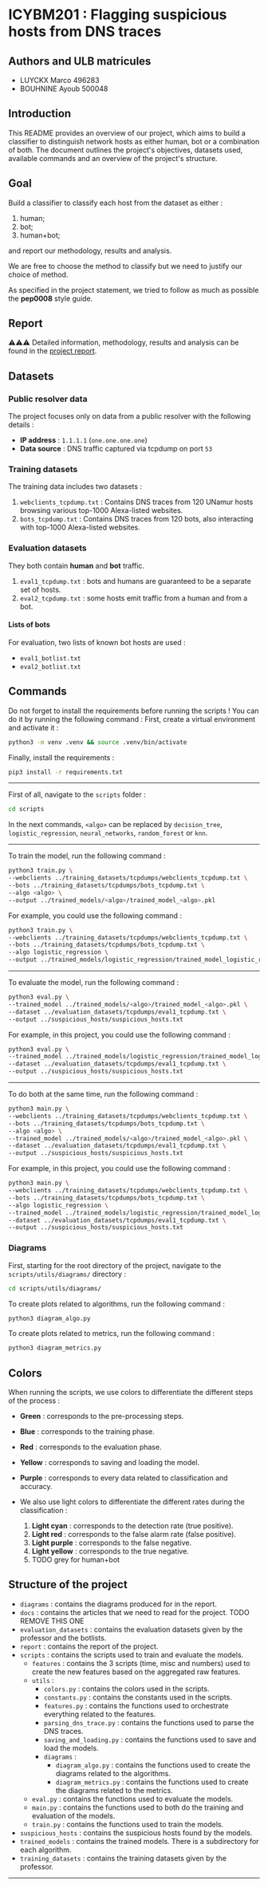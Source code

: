 # ICYBM201 : Flagging suspicious hosts from DNS traces

## Authors and ULB matricules
- LUYCKX Marco 496283
- BOUHNINE Ayoub 500048

## Introduction

This README provides an overview of our project, which aims to build a classifier to distinguish network hosts as either human, bot or a combination of both. The document outlines the project's objectives, datasets used, available commands and an overview of the project's structure.


## Goal

Build a classifier to classify each host from the dataset as either : 
1) human; 
2) bot;
3) human+bot; 

and report our methodology, results and analysis.

We are free to choose the method to classify but we need to justify our choice of method.

As specified in the project statement, we tried to follow as much as possible the **pep0008** style guide.

## Report

⚠️⚠️⚠️ Detailed information, methodology, results and analysis can be found in the [project report](report/IDS_ML_LUYCKX_BOUHNINE.pdf).


## Datasets

### Public resolver data

The project focuses only on data from a public resolver with the following details :
- **IP address** : `1.1.1.1` (`one.one.one.one`)
- **Data source** : DNS traffic captured via tcpdump on port `53`

### Training datasets

The training data includes two datasets :
1. `webclients_tcpdump.txt` : Contains DNS traces from 120 UNamur hosts browsing various top-1000 Alexa-listed websites.
2. `bots_tcpdump.txt` : Contains DNS traces from 120 bots, also interacting with top-1000 Alexa-listed websites.

### Evaluation datasets

They both contain **human** and **bot** traffic.

1. `eval1_tcpdump.txt` : bots and humans are guaranteed to be a separate set of hosts. 
2. `eval2_tcpdump.txt` : some hosts emit traffic from a human and from a bot.

#### Lists of bots

For evaluation, two lists of known bot hosts are used :
- `eval1_botlist.txt`
- `eval2_botlist.txt`

## Commands

Do not forget to install the requirements before running the scripts ! You can do it by running the following command :
First, create a virtual environment and activate it :

```bash
python3 -m venv .venv && source .venv/bin/activate
```

Finally, install the requirements :
```bash
pip3 install -r requirements.txt
```
--- 

First of all, navigate to the `scripts` folder :

```bash 
cd scripts
```

In the next commands, `<algo>` can be replaced by `decision_tree`, `logistic_regression`, `neural_networks`, `random_forest` or `knn`. 

---
To train the model, run the following command :

```bash
python3 train.py \
--webclients ../training_datasets/tcpdumps/webclients_tcpdump.txt \
--bots ../training_datasets/tcpdumps/bots_tcpdump.txt \
--algo <algo> \
--output ../trained_models/<algo>/trained_model_<algo>.pkl
```

For example, you could use the following command :

```bash
python3 train.py \
--webclients ../training_datasets/tcpdumps/webclients_tcpdump.txt \
--bots ../training_datasets/tcpdumps/bots_tcpdump.txt \
--algo logistic_regression \
--output ../trained_models/logistic_regression/trained_model_logistic_regression.pkl
```

---

To evaluate the model, run the following command :

```bash
python3 eval.py \
--trained_model ../trained_models/<algo>/trained_model_<algo>.pkl \
--dataset ../evaluation_datasets/tcpdumps/eval1_tcpdump.txt \
--output ../suspicious_hosts/suspicious_hosts.txt
```

For example, in this project, you could use the following command :

```bash
python3 eval.py \
--trained_model ../trained_models/logistic_regression/trained_model_logistic_regression.pkl \
--dataset ../evaluation_datasets/tcpdumps/eval1_tcpdump.txt \
--output ../suspicious_hosts/suspicious_hosts.txt
```

---

To do both at the same time, run the following command :

```bash
python3 main.py \
--webclients ../training_datasets/tcpdumps/webclients_tcpdump.txt \
--bots ../training_datasets/tcpdumps/bots_tcpdump.txt \
--algo <algo> \
--trained_model ../trained_models/<algo>/trained_model_<algo>.pkl \
--dataset ../evaluation_datasets/tcpdumps/eval1_tcpdump.txt \
--output ../suspicious_hosts/suspicious_hosts.txt 
```

For example, in this project, you could use the following command :

```bash
python3 main.py \
--webclients ../training_datasets/tcpdumps/webclients_tcpdump.txt \
--bots ../training_datasets/tcpdumps/bots_tcpdump.txt \
--algo logistic_regression \
--trained_model ../trained_models/logistic_regression/trained_model_logistic_regression.pkl \
--dataset ../evaluation_datasets/tcpdumps/eval1_tcpdump.txt \
--output ../suspicious_hosts/suspicious_hosts.txt 
```

### Diagrams

First, starting for the root directory of the project, navigate to the `scripts/utils/diagrams/` directory :

```bash
cd scripts/utils/diagrams/
```

To create plots related to algorithms, run the following command :

```bash
python3 diagram_algo.py
```

To create plots related to metrics, run the following command :

```bash
python3 diagram_metrics.py
```



## Colors

When running the scripts, we use colors to differentiate the different steps of the process :
- **Green** : corresponds to the pre-processing steps.
- **Blue** : corresponds to the training phase.
- **Red** : corresponds to the evaluation phase.
- **Yellow** : corresponds to saving and loading the model.
- **Purple** : corresponds to every data related to classification and accuracy. 

- We also use light colors to differentiate the different rates during the classification :
    1. **Light cyan** : corresponds to the detection rate (true positive).
    2. **Light red** : corresponds to the false alarm rate (false positive).
    3. **Light purple** : corresponds to the false negative.
    4. **Light yellow** : corresponds to the true negative.
    5. TODO grey for human+bot


## Structure of the project

- `diagrams` : contains the diagrams produced for in the report.
- `docs` : contains the articles that we need to read for the project. TODO REMOVE THIS ONE
- `evaluation_datasets` : contains the evaluation datasets given by the professor and the botlists.
- `report` : contains the report of the project.
- `scripts` : contains the scripts used to train and evaluate the models.
  - `features` : contains the 3 scripts (time, misc and numbers) used to create the new features based on the aggregated raw features.
  - `utils` : 
    - `colors.py` : contains the colors used in the scripts.
    - `constants.py` : contains the constants used in the scripts.
    - `features.py` : contains the functions used to orchestrate everything related to the features.
    - `parsing_dns_trace.py` : contains the functions used to parse the DNS traces.
    - `saving_and_loading.py` : contains the functions used to save and load the models.
    - `diagrams` :
      - `diagram_algo.py` : contains the functions used to create the diagrams related to the algorithms.
      - `diagram_metrics.py` : contains the functions used to create the diagrams related to the metrics.   
  - `eval.py` : contains the functions used to evaluate the models.
  - `main.py` : contains the functions used to both do the training and evaluation of the models.
  - `train.py` : contains the functions used to train the models.
- `suspicious_hosts` : contains the suspicious hosts found by the models.
- `trained_models` : contains the trained models. There is a subdirectory for each algorithm.
- `training_datasets` : contains the training datasets given by the professor.

---



